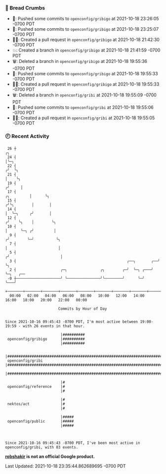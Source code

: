 ### 🍞 Bread Crumbs

 * 🚢: Pushed some commits to `openconfig/gribigo` at 2021-10-18 23:26:05 -0700 PDT
 * 🚢: Pushed some commits to `openconfig/gribigo` at 2021-10-18 23:25:07 -0700 PDT
 * ✍🏼: Created a pull request in `openconfig/gribigo` at 2021-10-18 21:42:30 -0700 PDT
 * 💥: Created a branch in `openconfig/gribigo` at 2021-10-18 21:41:59 -0700 PDT
 * 🗑: Deleted a branch in `openconfig/gribigo` at 2021-10-18 19:55:36 -0700 PDT
 * 🚢: Pushed some commits to `openconfig/gribigo` at 2021-10-18 19:55:33 -0700 PDT
 * ✍🏼: Created a pull request in `openconfig/gribigo` at 2021-10-18 19:55:33 -0700 PDT
 * 🗑: Deleted a branch in `openconfig/gribi` at 2021-10-18 19:55:09 -0700 PDT
 * 🚢: Pushed some commits to `openconfig/gribi` at 2021-10-18 19:55:06 -0700 PDT
 * ✍🏼: Created a pull request in `openconfig/gribi` at 2021-10-18 19:55:05 -0700 PDT

### 🕘 Recent Activity
```
 26 ┼                                                                                 ╭╮
 24 ┤                                                                                 │╰─╮
 22 ┤                                                                                ╭╯  ╰╮
 21 ┤                                                                                │    ╰╮
 19 ┤                                                                               ╭╯     │
 17 ┤                                                                    ╭╮         │      ╰╮
 15 ┤                                                                   ╭╯╰╮        │       │
 14 ┤                                                                   │  ╰─╮     ╭╯       │
 12 ┤                                                                  ╭╯    ╰╮    │        ╰╮
 10 ┤                                                                  │      ╰─╮ ╭╯         │
  9 ┤                                                                 ╭╯        ╰─╯          ╰╮
  7 ┤                                                                 │                       │
  5 ┤                                                                ╭╯                       │
  3 ┤                                                  ╭──╮       ╭──╯                        ╰╮
  2 ┤                    ╭─╮               ╭╮        ╭─╯  ╰─╮ ╭───╯                            ╰─╮   ╭──
 -0 ┼────────────────────╯ ╰───────────────╯╰────────╯      ╰─╯                                  ╰───╯
    +───────+───────+───────+───────+───────+───────+───────+───────+───────+───────+───────+───────+────
  00:00   02:00   04:00   06:00   08:00   10:00   12:00   14:00   16:00   18:00   20:00   22:00   00:00   

						Commits by Hour of Day


Since 2021-10-16 09:45:43 -0700 PDT, I'm most active between 19:00-19:59 - with 26 events in that hour.

```



```
                         |##########
 openconfig/gribigo      |##########
                         |##########

                         |###################################################################################
 openconfig/gribi        |###################################################################################
                         |###################################################################################

                         |#
 openconfig/reference    |#
                         |#

                         |#
 nektos/act              |#
                         |#

                         |#####
 openconfig/public       |#####
                         |#####



Since 2021-10-16 09:45:43 -0700 PDT, I've been most active in openconfig/gribi, with 83 events.

```
**[robshakir](mailto:robjs@google.com) is not an official Google product.**  


Last Updated: 2021-10-18 23:35:44.862689695 -0700 PDT
